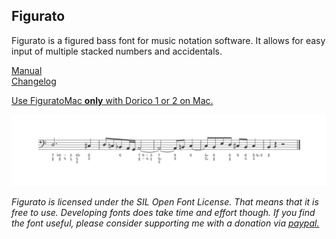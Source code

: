 ## Figurato

Figurato is a figured bass font for music notation software. It allows for easy input of multiple stacked numbers and accidentals.

[Manual](docs/manual.md)  
[Changelog](docs/changelog.md)

[Use FiguratoMac **only** with Dorico 1 or 2 on Mac.](docs/FiguratoMac.md)

![example](docs/example.svg)

_Figurato is licensed under the SIL Open Font License. That means that it is free to use. Developing fonts does take time and effort though. If you find the font useful, please consider supporting me with a donation via [paypal.](https://paypal.me/floriankretlow)_